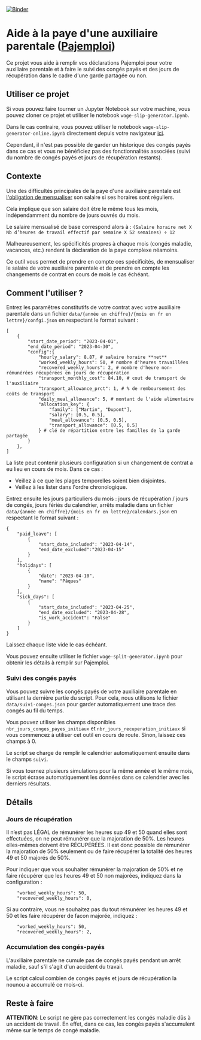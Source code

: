 [![Binder](https://mybinder.org/badge_logo.svg)](https://mybinder.org/v2/gh/Pl-Mrcy/pajemploi-wageslip-generator/HEAD?labpath=wage-slip-generator-online.ipynb)

# Aide à la paye d'une auxiliaire parentale ([Pajemploi](https://www.pajemploi.urssaf.fr/))

Ce projet vous aide à remplir vos déclarations Pajemploi pour votre auxiliaire parentale et à faire le suivi des congés payés et des jours de récupération dans le cadre d'une garde partagée ou non.

## Utiliser ce projet

Si vous pouvez faire tourner un Jupyter Notebook sur votre machine, vous pouvez cloner ce projet et utiliser le notebook `wage-slip-generator.ipynb`.

Dans le cas contraire, vous pouvez utiliser le notebook `wage-slip-generator-online.ipynb` directement depuis votre navigateur [ici](https://notebooks.gesis.org/binder/jupyter/user/pl-mrcy-pajempl-eslip-generator-s5u20aof/doc/tree/wage-slip-generator-online.ipynb).

Cependant, il n'est pas possible de garder un historique des congés payés dans ce cas et vous ne bénéficiez pas des fonctionnalités associées (suivi du nombre de congés payés et jours de récupération restants).


## Contexte

Une des difficultés principales de la paye d'une auxiliaire parentale est [l'obligation de mensualiser](https://www.pajemploi.urssaf.fr/pajewebinfo/cms/sites/pajewebinfo/accueil/employeur-de-garde-denfants-a-do/je-recrute-et-jemploie/determiner-le-salaire.html#c09f91) son salaire si ses horaires sont réguliers.

Cela implique que son salaire doit être le même tous les mois, indépendamment du nombre de jours ouvrés du mois.

Le salaire mensualisé de base correspond alors à :
`(Salaire horaire net X Nb d’heures de travail effectif par semaine X 52 semaines) ÷ 12`

Malheureusement, les spécificités propres à chaque mois (congés maladie, vacances, etc.) rendent la déclaration de la paye complexe néamoins.

Ce outil vous permet de prendre en compte ces spécificités, de mensualiser le salaire de votre auxiliaire parentale et de prendre en compte les changements de contrat en cours de mois le cas échéant.

## Comment l'utiliser ?

Entrez les paramêtres constitutifs de votre contrat avec votre auxiliaire parentale dans un fichier `data/{année en chiffre}/{mois en fr en lettre}/confgi.json` en respectant le format suivant :
```
[
    {
        "start_date_period": "2023-04-01",
        "end_date_period": "2023-04-30",
        "config":{
            "hourly_salary": 8.87, # salaire horaire **net**
            "worked_weekly_hours": 50, # nombre d'heures travaillées
            "recovered_weekly_hours": 2, # nombre d'heure non-rémunérées récupérées en jours de récupération
            "transport_monthly_cost": 84.10, # cout de transport de l'auxiliaire
            "transport_allowance_prct": 1, # % de remboursement des coûts de transport
            "daily_meal_allowance": 5, # montant de l'aide alimentaire 
            "allocation_key": {
                "family": ["Martin", "Dupont"],
                "salary": [0.5, 0.5],
                "meal_allowance": [0.5, 0.5],
                "transport_allowance": [0.5, 0.5]
            } # clé de répartition entre les familles de la garde partagée
        }
    },
]
```
La liste peut contenir plusieurs configuration si un changement de contrat a eu lieu en cours de mois.
Dans ce cas :
- Veillez à ce que les plages temporelles soient bien disjointes.
- Veillez à les lister dans l'ordre chronologique.

Entrez ensuite les jours particuliers du mois : jours de récupération / jours de congés, jours fériés du calendrier, arrêts maladie dans un fichier `data/{année en chiffre}/{mois en fr en lettre}/calendars.json` en respectant le format suivant :
```
{
    "paid_leave": [
        {
            "start_date_included": "2023-04-14",
            "end_date_excluded":"2023-04-15"
        }
    ],
    "holidays": [
        {
            "date": "2023-04-10",
            "name": "Pâques"
        }
    ],
    "sick_days": [
        {
            "start_date_included": "2023-04-25",
            "end_date_excluded": "2023-04-28",
            "is_work_accident": "False"
        }
    ]
}
```
Laissez chaque liste vide le cas échéant.

Vous pouvez ensuite utiliser le fichier `wage-split-generator.ipynb` pour obtenir les détails à remplir sur Pajemploi.

### Suivi des congés payés

Vous pouvez suivre les congés payés de votre auxiliaire parentale en utilisant la dernière partie du script.
Pour cela, nous utilisons le fichier `data/suivi-conges.json` pour garder automatiquement une trace des congés au fil du temps.

Vous pouvez utiliser les champs disponibles `nbr_jours_conges_payes_initiaux` et `nbr_jours_recuperation_initiaux` si vous commencez à 
utiliser cet outil en cours de route. Sinon, laissez ces champs à 0.

Le script se charge de remplir le calendrier automatiquement ensuite dans le champs `suivi`.

Si vous tournez plusieurs simulations pour la même année et le même mois, le script écrase automatiquement les données dans ce calendrier avec
les derniers résultats.

## Détails

### Jours de récupération

Il n’est pas LÉGAL de rémunérer les heures sup 49 et 50 quand elles sont effectuées, on ne peut rémunérer que la majoration de 50%. Les heures elles-mêmes doivent être RÉCUPÉRÉES.
Il est donc possible de rémunérer la majoration de 50% seulement ou de faire récupérer la totalité des heures 49 et 50 majorés de 50%.

Pour indiquer que vous souhaiter rémunérer la majoration de 50% et ne faire récupérer que les heures 49 et 50 non majorées, indiquez dans la configuration : 
```
    "worked_weekly_hours": 50, 
    "recovered_weekly_hours": 0,
```

Si au contraire, vous ne souhaitez pas du tout rémunérer les heures 49 et 50 et les faire récupérer de facon majorée, indiquez :
```
    "worked_weekly_hours": 50, 
    "recovered_weekly_hours": 2,
```

### Accumulation des congés-payés

L'auxiliaire parentale ne cumule pas de congés payés pendant un arrêt maladie, sauf s'il s'agit d'un accident du travail.

Le script calcul combien de congés payés et jours de récupération la nounou a accumulé ce mois-ci.

## Reste à faire
**ATTENTION**:
Le script ne gère pas correctement les congés maladie dûs à un accident de travail. 
En effet, dans ce cas, les congés payés s'accumulent même sur le temps de congé maladie.